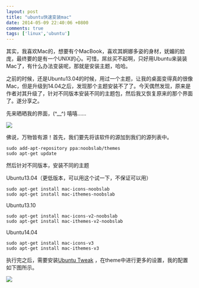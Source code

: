 ```yaml
---
layout: post
title: "ubuntu快速变装mac"
date: 2014-05-09 22:40:06 +0800
comments: true
tags: ['linux','ubuntu']
---
```


其实，我喜欢Mac的，想要有个MacBook，喜欢其婀娜多姿的身材，妩媚的脸庞，最终要的是有一个UNIX的心。可惜，屌丝买不起啊，只好用Ubuntu来装装Mac了，有什么办法变装呢，那就是安装主题，哈哈。

之前的时候，还是Ubuntu13.04的时候，用过一个主题，让我的桌面变得真的很像Mac，但是升级到14.04之后，发现那个主题安装不了了。今天偶然发现，原来是作者对其升级了，针对不同版本安装不同的主题包，然后我又恢复原来的那个界面了。遂分享之。

先来晒晒我的界面，(^__^) 嘻嘻……    

![](http://isming.qiniudn.com/ubuntu_mac.png)

<!--more-->

佛说，万物皆有源！首先，我们要先将该软件的源加到我们的源列表中。    
```
sudo add-apt-repository ppa:noobslab/themes
sudo apt-get update
```

然后针对不同版本，安装不同的主题

Ubuntu13.04（更低版本，可以用这个试一下，不保证可以用）    
```
sudo apt-get install mac-icons-noobslab
sudo apt-get install mac-ithemes-noobslab
```

Ubuntu13.10
```
sudo apt-get install mac-icons-v2-noobslab
sudo apt-get install mac-ithemes-v2-noobslab
```

Ubuntu14.04
```
sudo apt-get install mac-icons-v3
sudo apt-get install mac-ithemes-v3
```

执行完之后，需要安装[Ubuntu Tweak](http://ubuntu-tweak.com/) ，在theme中进行更多的设置，我的配置如下图所示。

![](http://isming.qiniudn.com/tweak_mac.png)
